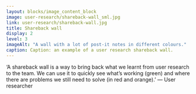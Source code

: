 ```yaml
---
layout: blocks/image_content_block
image: user-research/shareback-wall_sml.jpg
link: user-research/shareback-wall.jpg
title: Shareback wall
display: 2
level: 3
imageAlt: "A wall with a lot of post-it notes in different colours."
caption: Caption: an example of a user research shareback wall.
---
```


‘A shareback wall is a way to bring back what we learnt from user research to the team. We can use it to quickly see what’s working (green) and where there are problems we still need to solve (in red and orange).’ — User researcher
